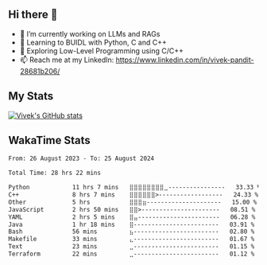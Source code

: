 ## Hi there 👋

- 🔭 I’m currently working on LLMs and RAGs
- 🌱 Learning to BUIDL with Python, C and C++ 
- 🤔 Exploring Low-Level Programming using C/C++  
- 📫 Reach me at my LinkedIn: https://www.linkedin.com/in/vivek-pandit-28681b206/

## My Stats
[![Vivek's GitHub stats](https://github-readme-stats.vercel.app/api?username=ipanditi&show_icons=true&theme=dark)](https://ipanditi.github.io/)

## WakaTime Stats
<!--START_SECTION:waka-->

```txt
From: 26 August 2023 - To: 25 August 2024

Total Time: 28 hrs 22 mins

Python            11 hrs 7 mins   ⣿⣿⣿⣿⣿⣿⣿⣿⣀----------------   33.33 %
C++               8 hrs 7 mins    ⣿⣿⣿⣿⣿⣿>------------------   24.33 %
Other             5 hrs           ⣿⣿⣿⣶---------------------   15.00 %
JavaScript        2 hrs 50 mins   ⣿⣿>----------------------   08.51 %
YAML              2 hrs 5 mins    ⣿⣤-----------------------   06.28 %
Java              1 hr 18 mins    ⣿------------------------   03.91 %
Bash              56 mins         ⣦------------------------   02.80 %
Makefile          33 mins         ⣄------------------------   01.67 %
Text              23 mins         ⣀------------------------   01.15 %
Terraform         22 mins         ⣀------------------------   01.12 %
```

<!--END_SECTION:waka-->


